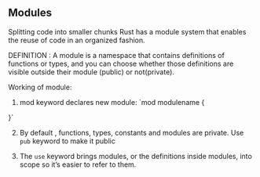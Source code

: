 Modules
-------
Splitting code into smaller chunks
Rust has a module system that enables the reuse of code in an organized fashion.

DEFINITION : A module is a namespace that contains definitions of functions or types, and you can choose whether those definitions are visible outside their module (public) or not(private).

Working of module:
1. mod keyword declares new module:
`mod modulename {

}`

2. By default , functions, types, constants and modules are private.
Use `pub` keyword to make it public

3. The `use` keyword brings modules, or the definitions inside modules, into scope so it’s easier to refer to them.

